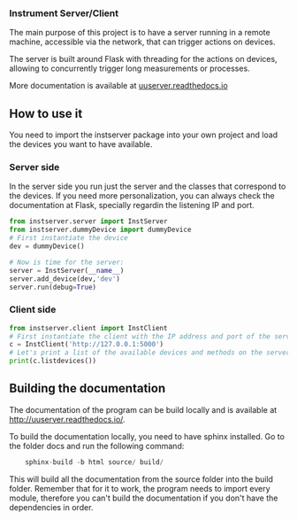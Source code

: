 ### Instrument Server/Client ###
The main purpose of this project is to have a server running in a remote machine, accessible via the network, that can trigger actions on devices. 

The server is built around Flask with threading for the actions on devices, allowing to concurrently trigger long measurements or processes.

More documentation is available at [uuserver.readthedocs.io](http://uuserver.readthedocs.io)

## How to use it ##

You need to import the instserver package into your own project and load the devices you want to have available. 

### Server side ###
In the server side you run just the server and the classes that correspond to the devices. If you need more personalization, you can always check the documentation at Flask, specially regardin the listening IP and port.

```python
from instserver.server import InstServer
from instserver.dummyDevice import dummyDevice
# First instantiate the device
dev = dummyDevice()

# Now is time for the server:
server = InstServer(__name__)
server.add_device(dev,'dev')
server.run(debug=True)
```

### Client side ###
```python
from instserver.client import InstClient
# First instantiate the client with the IP address and port of the server
c = InstClient('http://127.0.0.1:5000')
# Let's print a list of the available devices and methods on the server
print(c.listdevices())
```

## Building the documentation
The documentation of the program can be build locally and is available at http://uuserver.readthedocs.io/. 

To build the documentation locally, you need to have sphinx installed. Go to the folder docs and run the following command:

```python
    sphinx-build -b html source/ build/
```

This will build all the documentation from the source folder into the build folder. Remember that for it to work, the program needs to import every module, therefore you can't build the documentation if you don't have the dependencies in order.